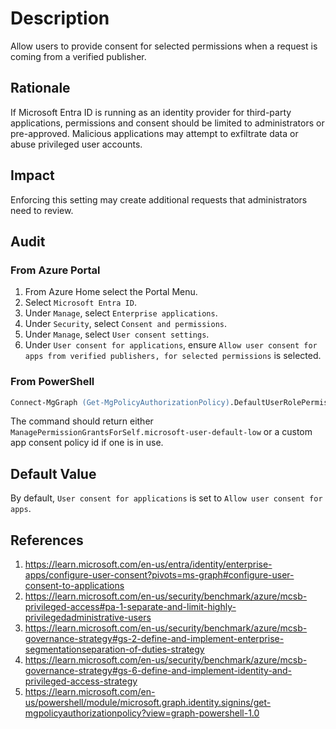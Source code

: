 # Description

Allow users to provide consent for selected permissions when a request is coming from a verified publisher.

## Rationale

If Microsoft Entra ID is running as an identity provider for third-party applications, permissions and consent should be limited to administrators or pre-approved. Malicious applications may attempt to exfiltrate data or abuse privileged user accounts.

## Impact

Enforcing this setting may create additional requests that administrators need to review.

## Audit

### From Azure Portal

1. From Azure Home select the Portal Menu.
2. Select `Microsoft Entra ID`.
3. Under `Manage`, select `Enterprise applications`.
4. Under `Security`, select `Consent and permissions`.
5. Under `Manage`, select `User consent settings`.
6. Under `User consent for applications`, ensure `Allow user consent for apps from verified publishers, for selected permissions` is selected.

### From PowerShell

```ps
Connect-MgGraph (Get-MgPolicyAuthorizationPolicy).DefaultUserRolePermissions | Select-Object -ExpandProperty PermissionGrantPoliciesAssigned
```

The command should return either `ManagePermissionGrantsForSelf.microsoft-user-default-low` or a custom app consent policy id if one is in use.

## Default Value

By default, `User consent for applications` is set to `Allow user consent for apps`.

## References

1. <https://learn.microsoft.com/en-us/entra/identity/enterprise-apps/configure-user-consent?pivots=ms-graph#configure-user-consent-to-applications>
2. <https://learn.microsoft.com/en-us/security/benchmark/azure/mcsb-privileged-access#pa-1-separate-and-limit-highly-privilegedadministrative-users>
3. <https://learn.microsoft.com/en-us/security/benchmark/azure/mcsb-governance-strategy#gs-2-define-and-implement-enterprise-segmentationseparation-of-duties-strategy>
4. <https://learn.microsoft.com/en-us/security/benchmark/azure/mcsb-governance-strategy#gs-6-define-and-implement-identity-and-privileged-access-strategy>
5. <https://learn.microsoft.com/en-us/powershell/module/microsoft.graph.identity.signins/get-mgpolicyauthorizationpolicy?view=graph-powershell-1.0>
